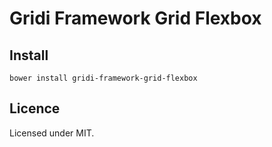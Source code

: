 # Gridi Framework Grid Flexbox

## Install
`bower install gridi-framework-grid-flexbox`

## Licence

Licensed under MIT.
